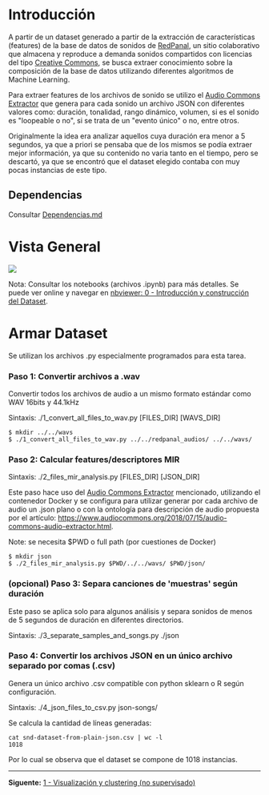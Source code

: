 # Introducción

A partir de un dataset generado a partir de la extracción de características (features) de la base de datos de sonidos de [RedPanal](https://redpanal.org), un sitio colaborativo que almacena y reproduce a demanda sonidos compartidos con licencias del tipo [Creative Commons](https://creativecommons.org/), se busca extraer conocimiento sobre la composición de la base de datos utilizando diferentes algoritmos de Machine Learning.

Para extraer features de los archivos de sonido se utilizo el [Audio Commons Extractor](https://github.com/AudioCommons/ac-audio-extractor) que genera para cada sonido un archivo JSON con diferentes valores como: duración, tonalidad, rango dinámico, volumen, si es el sonido es "loopeable o no", si se trata de un "evento único" o no, entre otros.

Originalmente la idea era analizar aquellos cuya duración era menor a 5 segundos, ya que a priori se pensaba que de los mismos se podía extraer mejor información, ya que su contenido no varia tanto en el tiempo, pero se descartó, ya que se encontró que el dataset elegido contaba con muy pocas instancias de este tipo.

## Dependencias

Consultar [Dependencias.md](Dependencias.md)

# Vista General

![](img/análisis-general.png)

Nota: Consultar los notebooks (archivos .ipynb) para más detalles. Se puede ver online y navegar en [nbviewer: 0 - Introducción y construcción del Dataset](https://nbviewer.jupyter.org/github/hordiales/redpanal-db-analysis/blob/master/0%20-%20Introducci%C3%B3n%20y%20construcci%C3%B3n%20del%20Dataset.ipynb).

# Armar Dataset

Se utilizan los archivos .py especialmente programados para esta tarea.

### Paso 1: Convertir archivos a .wav

Convertir todos los archivos de audio a un mismo formato estándar como WAV 16bits y 44.1kHz

Sintaxis: ./1_convert_all_files_to_wav.py [FILES_DIR] [WAVS_DIR]

    $ mkdir ../../wavs
    $ ./1_convert_all_files_to_wav.py ../../redpanal_audios/ ../../wavs/

### Paso 2: Calcular features/descriptores MIR

Sintaxis: ./2_files_mir_analysis.py [FILES_DIR] [JSON_DIR]

Este paso hace uso del [Audio Commons Extractor](https://github.com/AudioCommons/ac-audio-extractor) mencionado, utilizando el contenedor Docker y se configura para utilizar generar por cada archivo de audio un .json plano o con la ontología para descripción de audio propuesta por el artículo: https://www.audiocommons.org/2018/07/15/audio-commons-audio-extractor.html.

Note: se necesita $PWD o full path (por cuestiones de Docker)

    $ mkdir json
    $ ./2_files_mir_analysis.py $PWD/../../wavs/ $PWD/json/

### (opcional) Paso 3: Separa canciones de 'muestras' según duración

Este paso se aplica solo para algunos análisis y separa sonidos de menos de 5 segundos de duración en diferentes directorios.
 
Sintaxis: ./3_separate_samples_and_songs.py ./json

### Paso 4: Convertir los archivos JSON en un único archivo separado por comas (.csv)

Genera un único archivo .csv compatible con python sklearn o R según configuración.

Sintaxis: ./4_json_files_to_csv.py json-songs/

Se calcula la cantidad de líneas generadas:

    cat snd-dataset-from-plain-json.csv | wc -l
    1018

Por lo cual se observa que el dataset se compone de 1018 instancias.

----------

**Siguente:** [1 - Visualización y clustering (no supervisado)](https://nbviewer.jupyter.org/github/hordiales/redpanal-db-analysis/blob/master/1%20-%20Visualizacio%CC%81n%20y%20clustering.ipynb)
